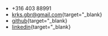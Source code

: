 

- +316 403 88991
- [krks.gbr@gmail.com](mailto:krks.gbr@gmail.com){target="_blank}
- [github](https://github.com/krksgbr){target="_blank}
- [linkedin](https://www.linkedin.com/in/gabor-kerekes-b4505a32){target="_blank}
